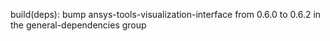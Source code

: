 build(deps): bump ansys-tools-visualization-interface from 0.6.0 to 0.6.2 in the general-dependencies group